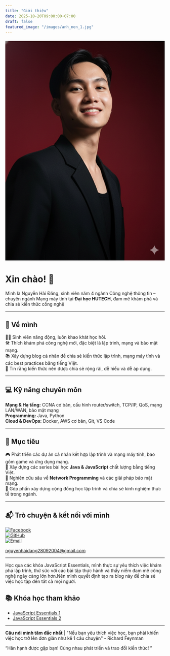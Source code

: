 ```yaml
---
title: "Giới thiệu"
date: 2025-10-20T09:00:00+07:00
draft: false
featured_image: "/images/anh_nen_1.jpg"
---
```


<p style="text-align:center; margin-top:20px;">
  <img src="gioithieu.png" alt="Avatar" class="avatar-glow-blue">
</p>



# Xin chào! 👋
Mình là Nguyễn Hải Đăng, sinh viên năm 4 ngành Công nghệ thông tin – chuyên ngành Mạng máy tính tại **Đại học HUTECH**, đam mê khám phá và chia sẻ kiến thức công nghệ

---

## 💼 Về mình
👨‍💻 Sinh viên năng động, luôn khao khát học hỏi.  
🛠️ Thích khám phá công nghệ mới, đặc biệt là lập trình, mạng và bảo mật mạng.  
📚 Xây dựng blog cá nhân để chia sẻ kiến thức lập trình, mạng máy tính và các best practices bằng tiếng Việt.  
🌟 Tin rằng kiến thức nên được chia sẻ rộng rãi, dễ hiểu và dễ áp dụng.  

---

## 💻 Kỹ năng chuyên môn
**Mạng & Hạ tầng:** CCNA cơ bản, cấu hình router/switch, TCP/IP, QoS, mạng LAN/WAN, bảo mật mạng  
**Programming:** Java, Python  
**Cloud & DevOps:** Docker, AWS cơ bản, Git, VS Code  

---

## 🎯 Mục tiêu
🎮 Phát triển các dự án cá nhân kết hợp lập trình và mạng máy tính, bao gồm game và ứng dụng mạng.  
📖 Xây dựng các series bài học **Java & JavaScript** chất lượng bằng tiếng Việt.  
🔐 Nghiên cứu sâu về **Network Programming** và các giải pháp bảo mật mạng.  
🤝 Góp phần xây dựng cộng đồng học lập trình và chia sẻ kinh nghiệm thực tế trong ngành.  

---

## 📬 Trò chuyện & kết nối với mình
[![Facebook](https://cdn-icons-png.flaticon.com/24/733/733547.png)](https://www.facebook.com/hai.ang.596340)  
[![GitHub](https://cdn-icons-png.flaticon.com/24/733/733553.png)](https://github.com/Dang-Nh-cen)  
[![Email](https://cdn-icons-png.flaticon.com/24/732/732200.png)](nguyenhaidang28092004@gmail.com)

nguyenhaidang28092004@gmail.com





---

Học qua các khóa JavaScript Essentials, mình thực sự yêu thích việc khám phá lập trình, thử sức với các bài tập thực hành và thấy niềm đam mê công nghệ ngày càng lớn hơn.Nên mình quyết định tạo ra blog này để chia sẻ việc học tập đến tất cả mọi người.

## 📚 Khóa học tham khảo
- [JavaScript Essentials 1](https://www.netacad.com/courses/javascript-essentials-1?courseLang=en-US)  
- [JavaScript Essentials 2](https://www.netacad.com/courses/javascript-essentials-2?courseLang=en-US)  

---

**Câu nói mình tâm đắc nhất**
| "Nếu bạn yêu thích việc học, bạn phải khiến việc học trở lên đơn giản như kể 1 câu chuyện" - Richard Feynman

“Hân hạnh được gặp bạn! Cùng nhau phát triển và trao đổi kiến thức! ”